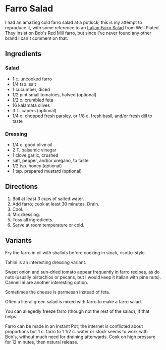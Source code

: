 # Farro Salad

I had an amazing cold farro salad at a potluck; this is my attempt to reproduce it, with some reference to an [Italian Farro Salad](https://www.wellplated.com/italian-farro-salad/) from Well Plated.  They insist on Bob's Red Mill farro, but since I've never found any other brand I can't comment on that.


## Ingredients

### Salad

* 1 c. uncooked farro
* 1/4 tsp. salt
* 1 cucumber, diced
* 1/2 pint small tomatoes, halved (optional)
* 1/2 c. crumbled feta
* 16 kalamata olives
* 3 T. capers (optional)
* 1/4 c. chopped fresh parsley, or 1/8 c. fresh basil, and/or fresh dill to taste

### Dressing

* 1/4 c. good olive oil
* 2 T. balsamic vinegar
* 1 clove garlic, crushed
* salt, pepper, and/or oregano, to taste
* 1/2 tsp. honey (optional)
* 1 tsp. prepared mustard (optional)


## Directions

1. Boil at least 3 cups of salted water.
2. Add farro; cook at least 30 minutes.  Drain.
3. Cool.
4. Mix dressing.
5. Toss all ingredients.
6. Serve at room temperature or cold.


## Variants

Fry the farro in oil with shallots before cooking in stock, risotto-style.

Tahini is an interesting dressing variant.

Sweet onion and sun-dried tomato appear frequently in farro recipes, as do nuts (usually pistachios or pecans, but I would keep it Italian with pine nuts).  Cannellini are another interesting option.

Sometimes the cheese is parmesan instead of feta.

Often a literal green salad is mixed with farro to make a farro salad.

You can allegedly freeze farro (though not the rest of the salad), if that helps.

Farro can be made in an Instant Pot; the internet is conflicted about proportions but 1 c. farro to 1 1/2 c. water or stock seems to work with Bob's, without much need for draining afterwards.  Cook on high pressure for 12 minutes, then natural release.

